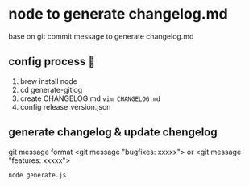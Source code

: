 
# node to generate changelog.md
base on git commit message to generate changelog.md
## config process 🍿
1. brew install node
2. cd generate-gitlog
3. create CHANGELOG.md `vim CHANGELOG.md`
4. config release_version.json

## generate changelog & update chengelog
git message format <git message "bugfixes: xxxxx"> or <git message "features: xxxxx"> 

`node generate.js`
